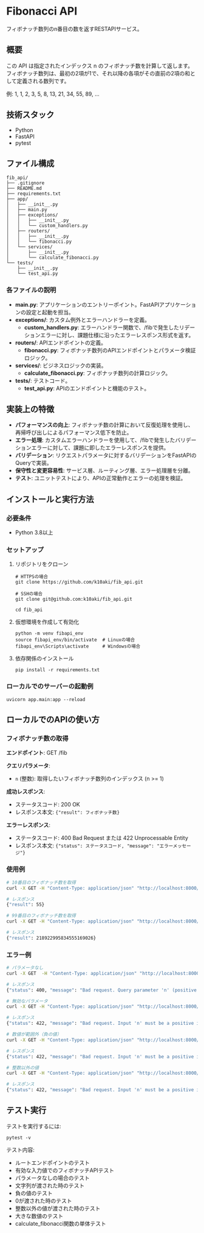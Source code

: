 # Fibonacci API

フィボナッチ数列のn番目の数を返すRESTAPIサービス。

## 概要

この API は指定されたインデックス n のフィボナッチ数を計算して返します。フィボナッチ数列は、最初の2項が1で、それ以降の各項がその直前の2項の和として定義される数列です。

例: 1, 1, 2, 3, 5, 8, 13, 21, 34, 55, 89, ...

## 技術スタック

- Python
- FastAPI
- pytest

## ファイル構成

```
fib_api/
├── .gitignore
├── README.md
├── requirements.txt
├── app/
│   ├── __init__.py
│   ├── main.py
│   ├── exceptions/
│   │   ├── __init__.py
│   │   └── custom_handlers.py
│   ├── routers/
│   │   ├── __init__.py
│   │   └── fibonacci.py
│   └── services/
│       ├── __init__.py
│       └── calculate_fibonacci.py
└── tests/
    ├── __init__.py
    └── test_api.py
```

### 各ファイルの説明

- **main.py**: アプリケーションのエントリーポイント。FastAPIアプリケーションの設定と起動を担当。
- **exceptions/**: カスタム例外とエラーハンドラーを定義。
  - **custom_handlers.py**: エラーハンドラー関数で、/fibで発生したリデーションエラーに対し、課題仕様に沿ったエラーレスポンス形式を返す。
- **routers/**: APIエンドポイントの定義。
  - **fibonacci.py**: フィボナッチ数列のAPIエンドポイントとパラメータ検証ロジック。
- **services/**: ビジネスロジックの実装。
  - **calculate_fibonacci.py**: フィボナッチ数列の計算ロジック。
- **tests/**: テストコード。
  - **test_api.py**: APIのエンドポイントと機能のテスト。

## 実装上の特徴

- **パフォーマンスの向上**: フィボナッチ数の計算において反復処理を使用し、再帰呼び出しによるパフォーマンス低下を防止。
- **エラー処理**: カスタムエラーハンドラーを使用して、/fibで発生したバリデーションエラーに対して、課題に即したエラーレスポンスを提供。
- **バリデーション**: リクエストパラメータに対するバリデーションをFastAPIのQueryで実装。
- **保守性と変更容易性**: サービス層、ルーティング層、エラー処理層を分離。
- **テスト**: ユニットテストにより、APIの正常動作とエラーの処理を検証。

## インストールと実行方法

### 必要条件

- Python 3.8以上

### セットアップ

1. リポジトリをクローン
   ```
   # HTTPSの場合
   git clone https://github.com/k10aki/fib_api.git

   # SSHの場合
   git clone git@github.com:k10aki/fib_api.git

   cd fib_api
   ```

2. 仮想環境を作成して有効化
   ```
   python -m venv fibapi_env
   source fibapi_env/bin/activate  # Linuxの場合
   fibapi_env\Scripts\activate     # Windowsの場合
   ```

3. 依存関係のインストール
   ```
   pip install -r requirements.txt
   ```

### ローカルでのサーバーの起動例

```
uvicorn app.main:app --reload
```

## ローカルでのAPIの使い方

### フィボナッチ数の取得

**エンドポイント**: GET /fib

**クエリパラメータ**:
- `n` (整数): 取得したいフィボナッチ数列のインデックス (n >= 1)

**成功レスポンス**:
- ステータスコード: 200 OK
- レスポンス本文: `{"result": フィボナッチ数}`

**エラーレスポンス**:
- ステータスコード: 400 Bad Request または 422 Unprocessable Entity
- レスポンス本文: `{"status": ステータスコード, "message": "エラーメッセージ"}`

### 使用例

```bash
# 10番目のフィボナッチ数を取得
curl -X GET -H "Content-Type: application/json" "http://localhost:8000/fib?n=10"

# レスポンス
{"result": 55}
```

```bash
# 99番目のフィボナッチ数を取得
curl -X GET -H "Content-Type: application/json" "http://localhost:8000/fib?n=99"

# レスポンス
{"result": 218922995834555169026}
```

### エラー例

```bash
# パラメータなし
curl -X GET  -H "Content-Type: application/json" "http://localhost:8000/fib"

# レスポンス
{"status": 400, "message": "Bad request. Query parameter 'n' (positive integer) is required."}
```

```bash
# 無効なパラメータ
curl -X GET -H "Content-Type: application/json" "http://localhost:8000/fib?n=abc"

# レスポンス
{"status": 422, "message": "Bad request. Input 'n' must be a positive integer (>= 1). Received: abc"}
```

```bash
# 数値が範囲外（負の値）
curl -X GET -H "Content-Type: application/json" "http://localhost:8000/fib?n=-5"

# レスポンス
{"status": 422, "message": "Bad request. Input 'n' must be a positive integer (>= 1). Received: -5"}
```

```bash
# 整数以外の値
curl -X GET -H "Content-Type: application/json" "http://localhost:8000/fib?n=3.14"

# レスポンス
{"status": 422, "message": "Bad request. Input 'n' must be a positive integer (>= 1). Received: 3.14"}
```

## テスト実行

テストを実行するには:
```
pytest -v
```

テスト内容:
- ルートエンドポイントのテスト
- 有効な入力値でのフィボナッチAPIテスト
- パラメータなしの場合のテスト
- 文字列が渡された時のテスト
- 負の値のテスト
- 0が渡された時のテスト
- 整数以外の値が渡された時のテスト
- 大きな数値のテスト
- calculate_fibonacci関数の単体テスト
